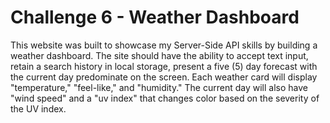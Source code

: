 # Challenge 6 - Weather Dashboard
This website was built to showcase my Server-Side API skills by building a weather dashboard. The site should have the ability to accept text input, retain a search history in local storage, present a five (5) day forecast with the current day predominate on the screen. Each weather card will display "temperature," "feel-like," and "humidity." The current day will also have "wind speed" and a "uv index" that changes color based on the severity of the UV index.

##
